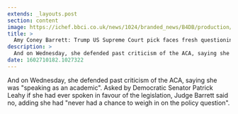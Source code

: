 ```yaml
--- 
extends: _layouts.post 
section: content 
image: https://ichef.bbci.co.uk/news/1024/branded_news/B4DB/production/_114899264_mediaitem114899263.jpg 
title: > 
  Amy Coney Barrett: Trump US Supreme Court pick faces fresh questioning 
description: > 
  And on Wednesday, she defended past criticism of the ACA, saying she was "speaking as an academic".Asked by Democratic Senator Patrick Leahy if she had ever spoken in favour of the legislation, Judge Barrett said no, adding she had "never had a chance to weigh in on the policy question". 
date: 1602710182.1027322 
--- 
```

And on Wednesday, she defended past criticism of the ACA, saying she was "speaking as an academic". Asked by Democratic Senator Patrick Leahy if she had ever spoken in favour of the legislation, Judge Barrett said no, adding she had "never had a chance to weigh in on the policy question".